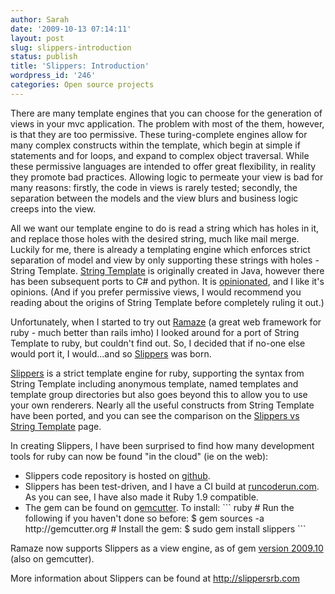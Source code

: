 ```yaml
---
author: Sarah
date: '2009-10-13 07:14:11'
layout: post
slug: slippers-introduction
status: publish
title: 'Slippers: Introduction'
wordpress_id: '246'
categories: Open source projects
---
```


There are many template engines that you can choose for the generation of views in your mvc application. The problem with most of the them, however, is that they are too permissive. These turing-complete engines allow for many complex constructs within the template, which begin at simple if statements and for loops, and expand to complex object traversal. While these permissive languages are intended to offer great flexibility, in reality they promote bad practices. Allowing logic to permeate your view is bad for many reasons: firstly, the code in views is rarely tested; secondly, the separation between the models and the view blurs and business logic creeps into the view.

All we want our template engine to do is read a string which has holes in it, and replace those holes with the desired string, much like mail merge. Luckily for me, there is already a templating engine which enforces strict separation of model and view by only supporting these strings with holes - String Template. <a href="http://www.stringtemplate.org">String Template</a> is originally created in Java, however there has been subsequent ports to C# and python. It is <a href="http://www.stringtemplate.org/about.html">opinionated</a>, and I like it's opinions. (And if you prefer permissive views, I would recommend you reading about the origins of String Template before completely ruling it out.)

Unfortunately, when I started to try out <a href="http://www.ramaze.net">Ramaze</a> (a great web framework for ruby - much better than rails imho) I looked around for a port of String Template to ruby, but couldn't find out. So, I decided that if no-one else would port it, I would...and so <a href="http://slippersrb.com">Slippers</a> was born.

<a href="http://slippersrb.com">Slippers</a> is  a strict template engine for ruby, supporting the syntax from String Template including anonymous template, named templates and template group directories but also goes beyond this to allow you to use your own renderers. Nearly all the useful constructs from String Template have been ported, and you can see the comparison on the <a href="http://starapor.github.com/slippers/slippers_vs_string_template.html">Slippers vs String Template</a> page.

In creating Slippers, I have been surprised to find how many development tools for ruby can now be found "in the cloud" (ie on the web):
<ul>
	<li>Slippers code repository is hosted on <a href="http://github.com/starapor/slippers">github</a>.</li>
	<li>Slippers has been test-driven, and I have a CI build at <a href="http://runcoderun.com/starapor/slippers">runcoderun.com</a>. As you can see, I have also made it Ruby 1.9 compatible.</li>
	<li>The gem can be found on <a href="http://gemcutter.org/">gemcutter</a>. To install: 
``` ruby
# Run the following if you haven't done so before:
$ gem sources -a http://gemcutter.org
# Install the gem:
$ sudo gem install slippers
```
</li>
</ul>

Ramaze now supports Slippers as a view engine, as of gem <a href="http://gemcutter.org/gems/ramaze">version 2009.10</a> (also on gemcutter).

More information about Slippers can be found at <a href="http://slippersrb.com">http://slippersrb.com</a>